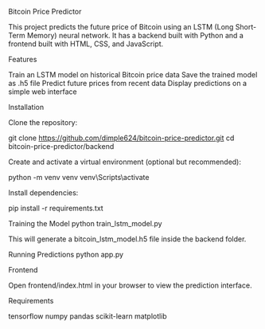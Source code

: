 Bitcoin Price Predictor

This project predicts the future price of Bitcoin using an LSTM (Long Short-Term Memory) neural network.
It has a backend built with Python and a frontend built with HTML, CSS, and JavaScript.


Features

Train an LSTM model on historical Bitcoin price data
Save the trained model as .h5 file
Predict future prices from recent data
Display predictions on a simple web interface


Installation

Clone the repository:

git clone https://github.com/dimple624/bitcoin-price-predictor.git
cd bitcoin-price-predictor/backend


Create and activate a virtual environment (optional but recommended):

python -m venv venv
venv\Scripts\activate


Install dependencies:

pip install -r requirements.txt

Training the Model
python train_lstm_model.py


This will generate a bitcoin_lstm_model.h5 file inside the backend folder.

Running Predictions
python app.py

Frontend

Open frontend/index.html in your browser to view the prediction interface.


Requirements

tensorflow
numpy
pandas
scikit-learn
matplotlib
